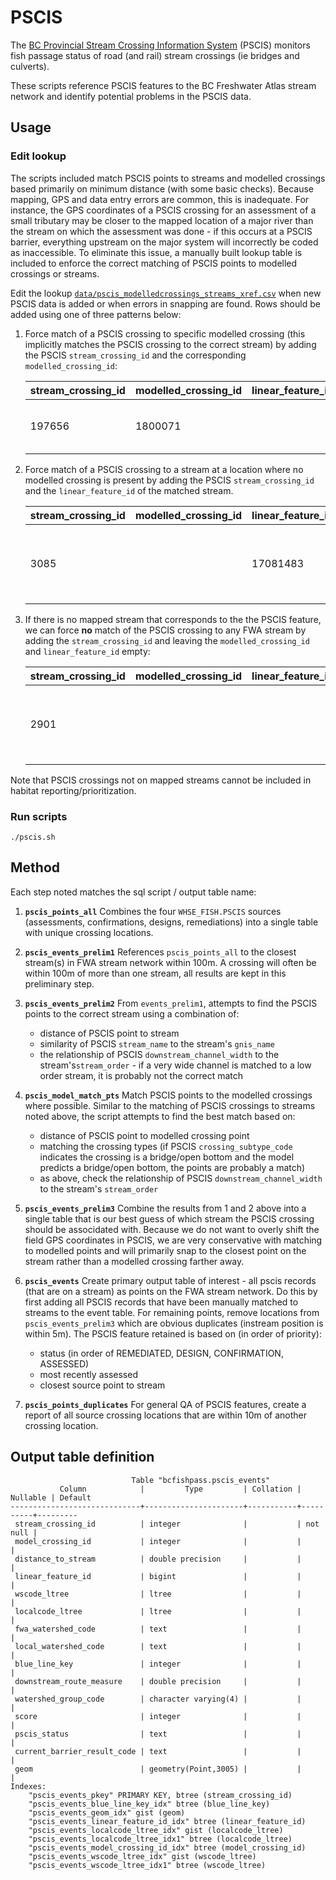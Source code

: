 # PSCIS

The [BC Provincial Stream Crossing Information System](https://www2.gov.bc.ca/gov/content/environment/natural-resource-stewardship/land-based-investment/investment-categories/fish-passage) (PSCIS) monitors fish passage status of road (and rail) stream crossings (ie bridges and culverts).

These scripts reference PSCIS features to the BC Freshwater Atlas stream network and identify potential problems in the PSCIS data.

## Usage


### Edit lookup
The scripts included match PSCIS points to streams and modelled crossings based primarily on minimum distance (with some basic checks).
Because mapping, GPS and data entry errors are common, this is inadequate. For instance, the GPS coordinates of a PSCIS crossing for an
assessment of a small tributary may be closer to the mapped location of a major river than the stream on which the assessment was done -
if this occurs at a PSCIS barrier, everything upstream on the major system will incorrectly be coded as inaccessible.  To eliminate this
issue, a manually built lookup table is included to enforce the correct matching of PSCIS points to modelled crossings or streams.

Edit the lookup [`data/pscis_modelledcrossings_streams_xref.csv`](`data/pscis_modelledcrossings_streams_xref`) when new PSCIS data is
added or when errors in snapping are found. Rows should be added using one of three patterns below:


1. Force match of a PSCIS crossing to specific modelled crossing (this implicitly matches the PSCIS crossing to the correct stream) by
adding the PSCIS `stream_crossing_id` and the corresponding ``modelled_crossing_id``:


    | stream_crossing_id | modelled_crossing_id | linear_feature_id | reviewer |                           notes |
    |--------------------|----------------------|-------------------|----------|---------------------------------- |
    |              197656|             1800071  |                   |       SN | Match based on assessor comments |


2. Force match of a PSCIS crossing to a stream at a location where no modelled crossing is present by adding the PSCIS
`stream_crossing_id` and the `linear_feature_id` of the matched stream.


    | stream_crossing_id | modelled_crossing_id | linear_feature_id | reviewer |                           notes         |
    |--------------------|----------------------|-------------------|----------|-----------------------------------------|
    |              3085  |                      | 17081483          |       SN | No modelled crossing, matched to stream |


3. If there is no mapped stream that corresponds to the the PSCIS feature, we can force **no** match of the PSCIS crossing to any FWA stream
by adding the `stream_crossing_id` and leaving the `modelled_crossing_id` and `linear_feature_id` empty:

    | stream_crossing_id | modelled_crossing_id | linear_feature_id | reviewer |                           notes       |
    |--------------------|----------------------|-------------------|----------|---------------------------------------|
    |              2901  |                      |                   |       SN | No stream mapped at crossing location |


Note that PSCIS crossings not on mapped streams cannot be included in habitat reporting/prioritization.


### Run scripts

    ./pscis.sh


## Method

Each step noted matches the sql script / output table name:

1. **`pscis_points_all`**  Combines the four `WHSE_FISH.PSCIS` sources (assessments, confirmations, designs, remediations) into a single table with unique crossing locations.

2. **`pscis_events_prelim1`**  References `pscis_points_all` to the closest stream(s) in FWA stream network within 100m. A crossing will often be within 100m of more than one stream, all results are kept in this preliminary step.

3. **`pscis_events_prelim2`** From `events_prelim1`, attempts to find the PSCIS points to the correct stream using a combination of:

    - distance of PSCIS point to stream
    - similarity of PSCIS `stream_name` to the stream's `gnis_name`
    - the relationship of PSCIS `downstream_channel_width` to the stream's`stream_order` - if a very wide channel is matched to a low order stream, it is probably not the correct match

4. **`pscis_model_match_pts`** Match PSCIS points to the modelled crossings where possible. Similar to the matching of PSCIS crossings to streams noted above, the script attempts to find the best match based on:

    - distance of PSCIS point to modelled crossing point
    - matching the crossing types (if PSCIS `crossing_subtype_code` indicates the crossing is a bridge/open bottom and the model predicts a bridge/open bottom, the points are probably a match)
    - as above, check the relationship of PSCIS `downstream_channel_width` to the stream's `stream_order`

5. **`pscis_events_prelim3`**  Combine the results from 1 and 2 above into a single table that is our best guess of which stream the PSCIS crossing should be associdated with. Because we do not want to overly shift the field GPS coordinates in PSCIS, we are very conservative with matching to modelled points and will primarily snap to the closest point on the stream rather than a modelled crossing farther away.

6. **`pscis_events`**  Create primary output table of interest - all pscis records (that are on a stream) as points on the FWA stream network.
Do this by first adding all PSCIS records that have been manually matched to streams to the event table.
For remaining points, remove locations from `pscis_events_prelim3` which are obvious duplicates (instream position is within 5m).
The PSCIS feature retained is based on (in order of priority):
    - status (in order of REMEDIATED, DESIGN, CONFIRMATION, ASSESSED)
    - most recently assessed
    - closest source point to stream

7. **`pscis_points_duplicates`** For general QA of PSCIS features, create a report of all source crossing locations that are within 10m of another crossing location.




## Output table definition

```
                           Table "bcfishpass.pscis_events"
           Column            |         Type         | Collation | Nullable | Default
-----------------------------+----------------------+-----------+----------+---------
 stream_crossing_id          | integer              |           | not null |
 model_crossing_id           | integer              |           |          |
 distance_to_stream          | double precision     |           |          |
 linear_feature_id           | bigint               |           |          |
 wscode_ltree                | ltree                |           |          |
 localcode_ltree             | ltree                |           |          |
 fwa_watershed_code          | text                 |           |          |
 local_watershed_code        | text                 |           |          |
 blue_line_key               | integer              |           |          |
 downstream_route_measure    | double precision     |           |          |
 watershed_group_code        | character varying(4) |           |          |
 score                       | integer              |           |          |
 pscis_status                | text                 |           |          |
 current_barrier_result_code | text                 |           |          |
 geom                        | geometry(Point,3005) |           |          |
Indexes:
    "pscis_events_pkey" PRIMARY KEY, btree (stream_crossing_id)
    "pscis_events_blue_line_key_idx" btree (blue_line_key)
    "pscis_events_geom_idx" gist (geom)
    "pscis_events_linear_feature_id_idx" btree (linear_feature_id)
    "pscis_events_localcode_ltree_idx" gist (localcode_ltree)
    "pscis_events_localcode_ltree_idx1" btree (localcode_ltree)
    "pscis_events_model_crossing_id_idx" btree (model_crossing_id)
    "pscis_events_wscode_ltree_idx" gist (wscode_ltree)
    "pscis_events_wscode_ltree_idx1" btree (wscode_ltree)
```